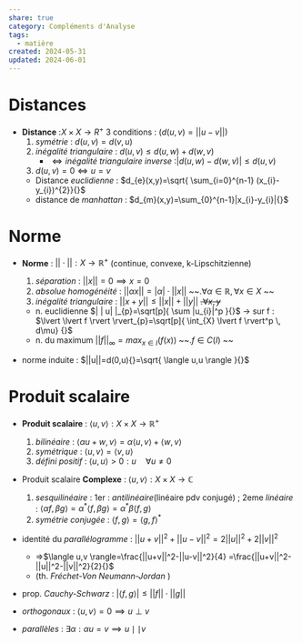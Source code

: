 ```yaml
---  
share: true  
category: Compléments d'Analyse  
tags:  
  - matière  
created: 2024-05-31  
updated: 2024-06-01  
---  
```

# Distances  
  
- **Distance** :$X\times X\to R^+{}$ 3 conditions : ($d(u,v)=| |u-v| |{}$)  
	1. *symétrie* : $d(u,v)=d(v,u){}$  
	2. *inégalité triangulaire* : $d(u,v)\leq d(u,w)+d(w,v){}$  
		- $\iff{}$*inégalité triangulaire inverse* :$|d(u,w)-d(w,v)| \leq d(u,v){}$  
	3. $d(u,v)=0\iff u=v{}$   
	- Distance *euclidienne* : $d_{e}(x,y)=\sqrt{ \sum_{i=0}^{n-1} (x_{i}-y_{i})^{2}}{}$  
	- distance de *manhattan* : $d_{m}(x,y)=\sum_{0}^{n-1}|x_{i}-y_{i}|{}$  
# Norme  
  
- **Norme** : $||\cdot||:X\to \mathbb{R}^+{}$  (continue, convexe, k-Lipschitzienne)  
	1. *séparation* : $\lvert \lvert x \rvert \rvert=0 \implies x=0{}$   
	2. *absolue homogénéité* : $\lvert \lvert \alpha x \rvert \rvert = \lvert \alpha \rvert\cdot \lvert \lvert x \rvert \rvert{}$ ~~.$\forall \alpha \in \mathbb{R},\forall x\in X{}$ ~~  
	3. *inégalité triangulaire* : $||x+y||\leq||x||+||y||{}$  ~~.$\forall x,y{}$~~  
	- n. euclidienne $| | u| |_{p}=\sqrt[p]{ \sum |u_{i}|^p }{}$  → sur f : $\lvert \lvert f \rvert \rvert_{p}=\sqrt[p]{  \int_{X} \lvert f \rvert^p \, d\mu} {}$  
	- n. du maximum  $| | f| |_{\infty}=max_{x\in I}(f(x)){}$ ~~.$f\in C(I){}$ ~~  
  
- norme induite : $||u||=d(0,u){}=\sqrt{ \langle u,u \rangle }{}$  
# Produit scalaire  
  
- **Produit scalaire** : $\langle u,v \rangle:X\times X\to \mathbb{R}^+{}$  
	1. *bilinéaire* : $\langle \alpha u + w,v \rangle=\alpha\langle u,v \rangle + \langle w,v \rangle{}$  
	2. *symétrique* : $\langle u,v \rangle= \langle v,u \rangle{}$  
	3. *défini positif* : $\langle u,u \rangle>0 : u\quad \forall u\neq 0{}$  
  
- Produit scalaire **Complexe** : $\langle u,v \rangle:X\times X\to \mathbb{C}{}$  
	1. *sesquilinéaire* : 1er : *antilinéaire*(linéaire pdv conjugé) ; 2eme *linéaire* : $\langle \alpha f,\beta g \rangle=\alpha^*\langle f,\beta g \rangle = \alpha^*\beta\langle f,g \rangle{}$  
	2. *symétrie conjugée* : $\langle f,g \rangle= \langle g,f \rangle^*{}$  
  
- identité du *parallélogramme* : $||u+v||^2+||u-v||^2=2||u||^2+2||v||^2{}$  
	- ⇒$\langle u,v \rangle=\frac{||u+v||^2-||u-v||^2}{4} =\frac{||u+v||^2-||u||^2-||v||^2}{2}{}$  
	- (th. *Fréchet-Von Neumann-Jordan* )  
  
- prop. *Cauchy-Schwarz* : $\lvert \langle f,g \rangle \rvert\leq \lvert \lvert f \rvert \rvert\cdot \lvert \lvert g \rvert \rvert{}$  
  
- *orthogonaux* : $\langle u,v \rangle=0\implies u\perp v{}$   
  
- *parallèles* : $\exists \alpha:\alpha u=v\implies u\mid\mid v{}$  
